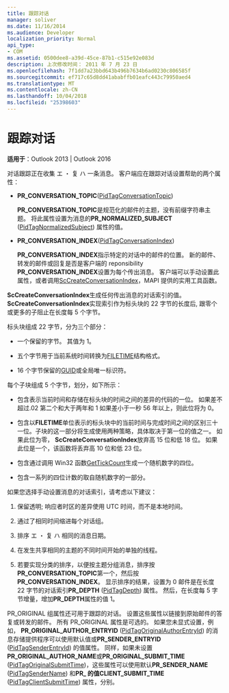 ```yaml
---
title: 跟踪对话
manager: soliver
ms.date: 11/16/2014
ms.audience: Developer
localization_priority: Normal
api_type:
- COM
ms.assetid: 0500dee8-a39d-45ce-87b1-c515e92e083d
description: 上次修改时间： 2011 年 7 月 23 日
ms.openlocfilehash: 7f1dd7a23bbd643b496b7634b6ad0230c806585f
ms.sourcegitcommit: ef717c65d8dd41ababffb01eafc443c79950aed4
ms.translationtype: MT
ms.contentlocale: zh-CN
ms.lasthandoff: 10/04/2018
ms.locfileid: "25398603"
---
```

# <a name="tracking-conversations"></a>跟踪对话

  
  
**适用于**：Outlook 2013 | Outlook 2016 
  
对话跟踪正在收集 エ ・ 复 ハ 一条消息。 客户端应在跟踪对话设置帮助的两个属性：
  
- **PR_CONVERSATION_TOPIC**([PidTagConversationTopic](pidtagconversationtopic-canonical-property.md))
    
    **PR_CONVERSATION_TOPIC**是规范化的邮件的主题，没有前缀字符串主题。 将此属性设置为消息的**PR_NORMALIZED_SUBJECT** ([PidTagNormalizedSubject](pidtagnormalizedsubject-canonical-property.md)) 属性的值。 
    
- **PR_CONVERSATION_INDEX**([PidTagConversationIndex](pidtagconversationindex-canonical-property.md))
    
    **PR_CONVERSATION_INDEX**指示特定的对话中的邮件的位置。 新的邮件、 转发的邮件或回复是否是客户端的 reponsibility **PR_CONVERSATION_INDEX**设置为每个传出消息。 客户端可以手动设置此属性，或者调用[ScCreateConversationIndex](sccreateconversationindex.md)，MAPI 提供的实用工具函数。 
    
 **ScCreateConversationIndex**生成任何传出消息的对话索引的值。 **ScCreateConversationIndex**实现索引作为标头块的 22 字节的长度后, 跟零个或更多的子阻止在长度每 5 个字节。 
  
标头块组成 22 字节，分为三个部分：
  
- 一个保留的字节。 其值为 1。
    
- 五个字节用于当前系统时间转换为[FILETIME](filetime.md)结构格式。 
    
- 16 个字节保留的[GUID](guid.md)或全局唯一标识符。
    
每个子块组成 5 个字节，划分，如下所示：
  
- 包含表示当前时间和存储在标头块的时间之间的差异的代码的一位。 如果差不超过.02 第二个和大于两年和 1 如果差小于一秒 56 年以上，则此位将为 0。
    
- 包含以**FILETIME**单位表示的标头块中的当前时间与完成时间之间的区别三十一位。子块的这一部分将生成使用两种策略，具体取决于第一位的值之一。 如果此位为零， **ScCreateConversationIndex**放弃高 15 位和低 18 位。 如果此位是一个，该函数将丢弃高 10 位和低 23 位。 
    
- 包含通过调用 Win32 函数[GetTickCount](https://msdn.microsoft.com/library/ms724408%28VS.85%29.aspx)生成一个随机数字的四位。
    
- 包含一系列的四位计数的取自随机数字的一部分。
    
如果您选择手动设置消息的对话索引，请考虑以下建议：
  
1. 保留透明; 响应者时区的差异使用 UTC 时间，而不是本地时间。
    
2. 通过了相同时间缩进每个对话组。
    
3. 排序 エ ・ 复 ハ 相同的消息日期。
    
4. 在发生共享相同的主题的不同时间开始的单独的线程。 
    
5. 若要实现分类的排序，以便按主题分组消息，排序按**PR_CONVERSATION_TOPIC**第一个，然后按**PR_CONVERSATION_INDEX**。 显示排序的结果，设置为 0 邮件是在长度 22 字节的对话索引**PR_DEPTH** ([PidTagDepth](pidtagdepth-canonical-property.md)) 属性。 然后，在长度每 5 字节增量，增加**PR_DEPTH**属性的值 1。 
    
PR_ORIGINAL 组属性还可用于跟踪的对话。 设置这些属性以链接到原始邮件的答复或转发的邮件。 所有 PR_ORIGINAL 属性是可选的。 如果您未显式设置，例如， **PR_ORIGINAL_AUTHOR_ENTRYID** ([PidTagOriginalAuthorEntryId](pidtagoriginalauthorentryid-canonical-property.md)) 的消息存储提供程序可以使用默认值或**PR_SENDER_ENTRYID** ([PidTagSenderEntryId](pidtagsenderentryid-canonical-property.md)) 的值属性。 同样，如果未设置**PR_ORIGINAL_AUTHOR_NAME**或**PR_ORIGINAL_SUBMIT_TIME** ([PidTagOriginalSubmitTime](pidtagoriginalsubmittime-canonical-property.md))，这些属性可以使用默认**PR_SENDER_NAME** ([PidTagSenderName](pidtagsendername-canonical-property.md)) 和**PR_ 的值CLIENT_SUBMIT_TIME** ([PidTagClientSubmitTime](pidtagclientsubmittime-canonical-property.md)) 属性，分别。 
  

